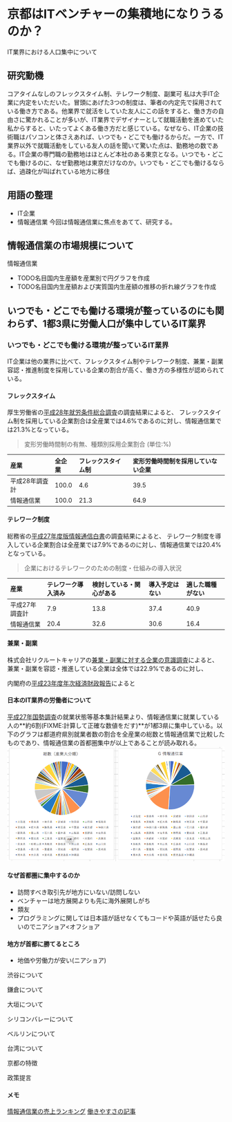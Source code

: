 # 京都はITベンチャーの集積地になりうるのか？
IT業界における人口集中について

## 研究動機
コアタイムなしのフレックスタイム制、テレワーク制度、副業可
私は大手IT企業に内定をいただいた。冒頭にあげた3つの制度は、筆者の内定先で採用されている働き方である。他業界で就活をしていた友人にこの話をすると、働き方の自由さに驚かれることが多いが、IT業界でデザイナーとして就職活動を進めていた私からすると、いたってよくある働き方だと感じている。なぜなら、IT企業の技術職はパソコンと体さえあれば、いつでも・どこでも働けるからだ。一方で、IT業界以外で就職活動をしている友人の話を聞いて驚いた点は、勤務地の数である。IT企業の専門職の勤務地はほとんど本社のある東京となる。いつでも・どこでも働けるのに、なぜ勤務地は東京だけなのか。いつでも・どこでも働けるならば、過疎化が叫ばれている地方に移住

## 用語の整理
- IT企業
- 情報通信業
今回は情報通信業に焦点をあてて、研究する。

## 情報通信業の市場規模について
情報通信業
- TODO名目国内生産額を産業別で円グラフを作成
- TODO名目国内生産額および実質国内生産額の推移の折れ線グラフを作成


## いつでも・どこでも働ける環境が整っているのにも関わらず、1都3県に労働人口が集中しているIT業界

### いつでも・どこでも働ける環境が整っているIT業界
IT企業は他の業界に比べて、フレックスタイム制やテレワーク制度、兼業・副業容認・推進制度を採用している企業の割合が高く、働き方の多様性が認められている。

#### フレックスタイム
厚生労働省の[平成28年就労条件総合調査](http://www.mhlw.go.jp/toukei/itiran/roudou/jikan/syurou/16/dl/gaiyou01.pdf)の調査結果によると、
フレックスタイム制を採用している企業割合は全産業では4.6%であるのに対し、情報通信業では21.3%となっている。

> 変形労働時間制の有無、種類別採用企業割合 (単位:%)

|産業|全企業|フレックスタイム制|変形労働時間制を採用していない企業|
|:---|:---|:---|:---|
|平成28年調査計|100.0|4.6|39.5|
|情報通信業|100.0|21.3|64.9|


#### テレワーク制度
総務省の[平成27年度版情報通信白書](http://www.soumu.go.jp/johotsusintokei/whitepaper/ja/h27/html/nc243330.html)の調査結果によると、
テレワーク制度を導入している企業割合は全産業では7.9%であるのに対し、情報通信業では20.4%となっている。

> 企業におけるテレワークのための制度・仕組みの導入状況

|産業|テレワーク導入済み|検討している・関心がある|導入予定はない|適した職種がない|
|:---|:---|:---|:---|:---|
|平成27年調査計|7.9|13.8|37.4|40.9|
|情報通信業|20.4|32.6|30.6|16.4|

#### 兼業・副業
株式会社リクルートキャリアの[兼業・副業に対する企業の意識調査](https://www.recruitcareer.co.jp/news/20170214.pdf)によると、
兼業・副業を容認・推進している企業は全体では22.9%であるのに対し、

内閣府の[平成23年度年次経済財政報告](http://www5.cao.go.jp/j-j/wp/wp-je11/pdf/p03013.pdf)によると



#### 日本のIT業界の労働者について
[平成27年国勢調査](http://www.e-stat.go.jp/SG1/estat/GL08020103.do?_toGL08020103_&tclassID=000001088598&cycleCode=0&requestSender=estat)の就業状態等基本集計結果より、情報通信業に就業している人の**約6割(FIXME:計算して正確な数値をだす)**が1都3県に集中している。以下のグラフは都道府県別就業者数の割合を全産業の総数と情報通信業で比較したものであり、情報通信業の首都圏集中が以上であることが読み取れる。
![就業者数の比較グラフ](img/working-population.png "就業者数の比較グラフ")

#### なぜ首都圏に集中するのか
- 訪問すべき取引先が地方にいない/訪問しない
- ベンチャーは地方展開よりも先に海外展開しがち
- 類友
- プログラミングに関しては日本語が話せなくてもコードや英語が話せたら良いのでニアショア<オフショア

#### 地方が首都に勝てるところ
- 地価や労働力が安い(ニアショア)


渋谷について

鎌倉について

大垣について

シリコンバレーについて

ベルリンについて

台湾について

京都の特徴

政策提言

#### メモ
[情報通信業の売上ランキング](http://www.ullet.com/search/group/25.html)
[働きやすさの記事](https://careerpark.jp/56977)
